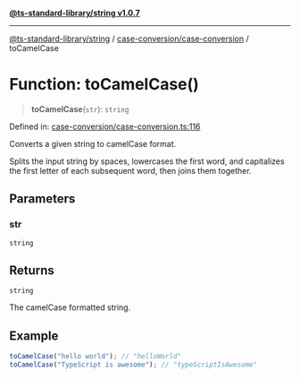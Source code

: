 [**@ts-standard-library/string v1.0.7**](../../../README.md)

***

[@ts-standard-library/string](../../../modules.md) / [case-conversion/case-conversion](../README.md) / toCamelCase

# Function: toCamelCase()

> **toCamelCase**(`str`): `string`

Defined in: [case-conversion/case-conversion.ts:116](https://github.com/gabaudette/ts-stdlib/blob/be448e6a9d9c20c6c2f27f6550ce4e65fc8c9b89/packages/string/src/case-conversion/case-conversion.ts#L116)

Converts a given string to camelCase format.

Splits the input string by spaces, lowercases the first word,
and capitalizes the first letter of each subsequent word, then joins them together.

## Parameters

### str

`string`

## Returns

`string`

The camelCase formatted string.

## Example

```typescript
toCamelCase("hello world"); // "helloWorld"
toCamelCase("TypeScript is awesome"); // "typeScriptIsAwesome"
```
